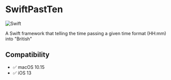 # SwiftPastTen

![Swift](https://github.com/renaudjenny/SwiftPastTen/workflows/Swift/badge.svg)

A Swift framework that telling the time passing a given time format (HH:mm) into "British"

## Compatibility

* ✅ macOS 10.15
* ✅ iOS 13
